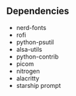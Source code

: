 ## Dependencies
+ nerd-fonts
+ rofi
+ python-psutil
+ alsa-utils
+ python-contrib
+ picom
+ nitrogen
+ alacritty
+ starship prompt
